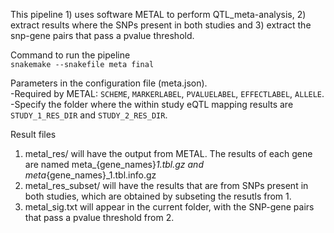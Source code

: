 This pipeline 1) uses software METAL to perform QTL_meta-analysis, 2) extract results where the SNPs present in both studies and 
3) extract the snp-gene pairs that pass a pvalue threshold.

Command to run the pipeline <br /> 
`snakemake --snakefile meta final`

Parameters in the configuration file (meta.json). <br /> 
  -Required by METAL: `SCHEME`, `MARKERLABEL`, `PVALUELABEL`, `EFFECTLABEL`, `ALLELE`. <br /> 
  -Specify the folder where the within study eQTL mapping results are `STUDY_1_RES_DIR` and `STUDY_2_RES_DIR`.

Result files  <br />
  1. metal_res/ will have the output from METAL. The results of each gene are named meta_{gene_names}_1.tbl.gz and meta_{gene_names}_1.tbl.info.gz <br />
  2. metal_res_subset/ will have the results that are from SNPs present in both studies, which are obtained by subseting the resutls from 1. <br />
  3. metal_sig.txt will appear in the current folder, with the SNP-gene pairs that pass a pvalue threshold from 2. 
